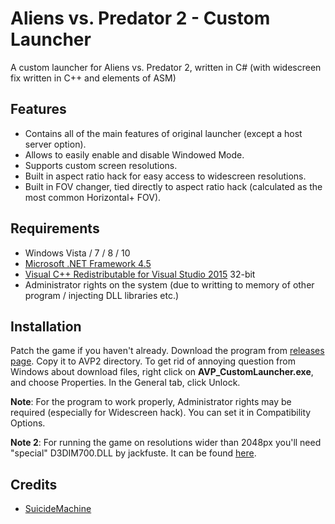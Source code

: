 Aliens vs. Predator 2 - Custom Launcher
============
A custom launcher for Aliens vs. Predator 2, written in C# (with widescreen fix written in C++ and elements of ASM)

Features
--------
  * Contains all of the main features of original launcher (except a host server option).
  * Allows to easily enable and disable Windowed Mode.
  * Supports custom screen resolutions.
  * Built in aspect ratio hack for easy access to widescreen resolutions.
  * Built in FOV changer, tied directly to aspect ratio hack (calculated as the most common Horizontal+ FOV).
  
Requirements
-------
 * Windows Vista / 7 / 8 / 10
 * [Microsoft .NET Framework 4.5](https://www.microsoft.com/en-US/download/details.aspx?id=30653)
 * [Visual C++ Redistributable for Visual Studio 2015](https://www.microsoft.com/en-US/download/details.aspx?id=48145) 32-bit
 * Administrator rights on the system (due to writting to memory of other program / injecting DLL libraries etc.)
  
Installation
-------
Patch the game if you haven't already. Download the program from [releases page](https://github.com/SuiMachine/AVP2-Custom-Launcher/releases). Copy it to AVP2 directory. To get rid of annoying question from Windows about download files, right click on **AVP_CustomLauncher.exe**, and choose Properties. In the General tab, click Unlock. 

**Note**: For the program to work properly, Administrator rights may be required (especially for Widescreen hack). You can set it in Compatibility Options.

**Note 2**: For running the game on resolutions wider than 2048px you'll need "special" D3DIM700.DLL by jackfuste. It can be found [here](http://www.wsgf.org/forums/viewtopic.php?p=155982#p155982).

Credits
-------
* [SuicideMachine](http://www.twitch.tv/suicidemachine/)